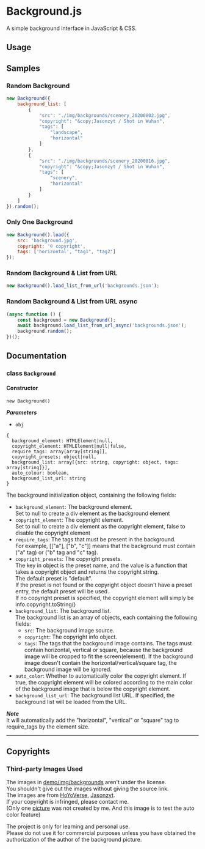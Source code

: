 # Background.js

A simple background interface in JavaScript & CSS.

## Usage

## Samples

### Random Background

```js
new Background({
    background_list: [
        {
            "src": "./img/backgrounds/scenery_20200802.jpg",
            "copyright": "&copy;Jasonzyt / Shot in Wuhan",
            "tags": [
                "landscape",
                "horizontal"
            ]
        },
        {
            "src": "./img/backgrounds/scenery_20200816.jpg",
            "copyright": "&copy;Jasonzyt / Shot in Wuhan",
            "tags": [
                "scenery",
                "horizontal"
            ]
        }
    ]
}).random();
```

### Only One Background

```js
new Background().load({
    src: 'background.jpg',
    copyright: '© copyright',
    tags: ['horizontal', "tag1", "tag2"]
});
```

### Random Background & List from URL

```js
new Background().load_list_from_url('backgrounds.json');
```

### Random Background & List from URL async

```js
(async function () {
    const background = new Background();
    await background.load_list_from_url_async('backgrounds.json');
    background.random();
})();
```

## Documentation

### class `Background`

#### Constructor

`new Background()`

***Parameters***

- `obj`

```  
{
  background_element: HTMLElement|null,
  copyright_element: HTMLElement|null|false,
  require_tags: array[array[string]],
  copyright_presets: object|null,
  background_list: array[{src: string, copyright: object, tags: array[string]}],
  auto_colour: boolean,
  background_list_url: string
}
```

The background initialization object, containing the following fields:

- `background_element`: The background element.  
  Set to null to create a div element as the background element
- `copyright_element`: The copyright element.  
  Set to null to create a div element as the copyright element, false to disable the copyright element
- `require_tags`: The tags that must be present in the background.  
  For example, [["a"], ["b", "c"]] means that the background must contain ("a" tag) or ("b" tag and "c" tag).
- `copyright_presets`: The copyright presets.  
  The key in object is the preset name, and the value is a function that takes a copyright object and returns the
  copyright string.  
  The default preset is "default".  
  If the preset is not found or the copyright object doesn't have a preset entry, the default preset will be used.  
  If no copyright preset is specified, the copyright element will simply be info.copyright.toString()
- `background_list`: The background list.  
  The background list is an array of objects, each containing the following fields:
    - `src`: The background image source.
    - `copyright`: The copyright info object.
    - `tags`: The tags that the background image contains.
      The tags must contain horizontal, vertical or square,
      because the background image will be cropped to fit the screen(element).
      If the background image doesn't contain the horizontal/vertical/square tag,
      the background image will be ignored.
- `auto_color`: Whether to automatically color the copyright element.
  If true, the copyright element will be colored according to the main color of
  the background image that is below the copyright element.
- `background_list_url`: The background list URL.
  If specified, the background list will be loaded from the URL.

***Note***  
It will automatically add the "horizontal", "vertical" or "square" tag to require_tags by the element size.

---

## Copyrights

### Third-party Images Used

The images in [demo/img/backgrounds](demo/img/backgrounds) aren't under the license.  
You shouldn't give out the images without giving the source link.  
The images are from [HoYoVerse](https://www.hoyoverse.com), [Jasonzyt](https://www.github.com/Jasonzyt).  
If your copyright is infringed, please contact me.  
(Only one [picture](demo/img/backgrounds/bilibili_post_625928209937638751.png)  was not created by me.
And this image is to test the auto color feature)

The project is only for learning and personal use.   
Please do not use it for commercial purposes unless you have obtained the authorization of the author of the background
picture.
